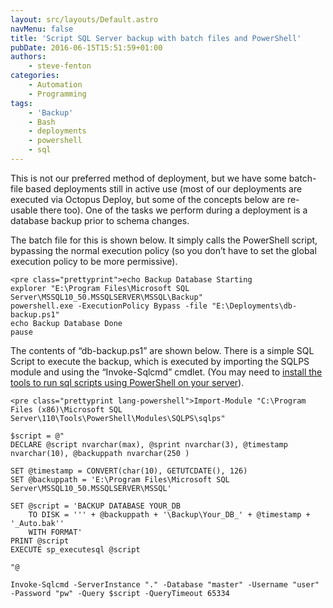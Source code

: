 ```yaml
---
layout: src/layouts/Default.astro
navMenu: false
title: 'Script SQL Server backup with batch files and PowerShell'
pubDate: 2016-06-15T15:51:59+01:00
authors:
    - steve-fenton
categories:
    - Automation
    - Programming
tags:
    - 'Backup'
    - Bash
    - deployments
    - powershell
    - sql
---
```


This is not our preferred method of deployment, but we have some batch-file based deployments still in active use (most of our deployments are executed via Octopus Deploy, but some of the concepts below are re-usable there too). One of the tasks we perform during a deployment is a database backup prior to schema changes.

The batch file for this is shown below. It simply calls the PowerShell script, bypassing the normal execution policy (so you don’t have to set the global execution policy to be more permissive).

```
<pre class="prettyprint">echo Backup Database Starting
explorer "E:\Program Files\Microsoft SQL Server\MSSQL10_50.MSSQLSERVER\MSSQL\Backup"
powershell.exe -ExecutionPolicy Bypass -file "E:\Deployments\db-backup.ps1"
echo Backup Database Done
pause
```
The contents of “db-backup.ps1” are shown below. There is a simple SQL Script to execute the backup, which is executed by importing the SQLPS module and using the “Invoke-Sqlcmd” cmdlet. (You may need to [install the tools to run sql scripts using PowerShell on your server](/2015/08/run-custom-database-scripts-with-powershell-and-octopus-deploy/#running-sql-with-powershell)).

```
<pre class="prettyprint lang-powershell">Import-Module "C:\Program Files (x86)\Microsoft SQL Server\110\Tools\PowerShell\Modules\SQLPS\sqlps"

$script = @"
DECLARE @script nvarchar(max), @sprint nvarchar(3), @timestamp nvarchar(10), @backuppath nvarchar(250 )

SET @timestamp = CONVERT(char(10), GETUTCDATE(), 126)
SET @backuppath = 'E:\Program Files\Microsoft SQL Server\MSSQL10_50.MSSQLSERVER\MSSQL'

SET @script = 'BACKUP DATABASE YOUR_DB
    TO DISK = ''' + @backuppath + '\Backup\Your_DB_' + @timestamp + '_Auto.bak'' 
    WITH FORMAT'
PRINT @script
EXECUTE sp_executesql @script

"@

Invoke-Sqlcmd -ServerInstance "." -Database "master" -Username "user" -Password "pw" -Query $script -QueryTimeout 65334
```